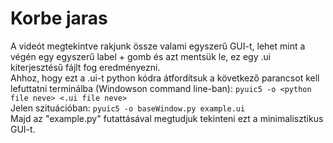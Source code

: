 # Korbe jaras

A videót megtekintve rakjunk össze valami egyszerű GUI-t, lehet mint a végén egy egyszerű label + gomb és azt mentsük le, ez egy .ui kiterjesztésű fájlt fog eredményezni. <br>
Ahhoz, hogy ezt a .ui-t python kódra átfordítsuk a következő parancsot kell lefuttatni terminálba (Windowson command line-ban): ```pyuic5 -o <python file neve> <.ui file neve>``` <br>
Jelen szituációban: ```pyuic5 -o baseWindow.py example.ui``` <br>
Majd az "example.py" futattásával megtudjuk tekinteni ezt a minimalisztikus GUI-t.